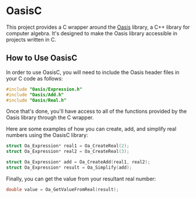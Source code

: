 # OasisC

This project provides a C wrapper around the [Oasis](https://github.com/open-algebra/Oasis) library, a C++ library for computer algebra. It's designed to make the Oasis library accessible in projects written in C.

## How to Use OasisC

In order to use OasisC, you will need to include the Oasis header files in your C code as follows:

```C
#include "Oasis/Expression.h"
#include "Oasis/Add.h"
#include "Oasis/Real.h"
```

Once that's done, you'll have access to all of the functions provided by the Oasis library through the C wrapper.

Here are some examples of how you can create, add, and simplify real numbers using the OasisC library:

```C
struct Oa_Expression* real1 = Oa_CreateReal(2);
struct Oa_Expression* real2 = Oa_CreateReal(3);

struct Oa_Expression* add = Oa_CreateAdd(real1, real2);
struct Oa_Expression* result = Oa_Simplify(add);
```

Finally, you can get the value from your resultant real number:

```C
double value = Oa_GetValueFromReal(result);
```